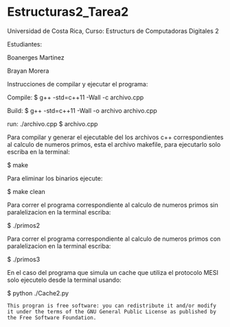 # Estructuras2_Tarea2
Universidad de Costa Rica, Curso: Estructurs de Computadoras Digitales 2


Estudiantes:

Boanerges Martinez

Brayan Morera


Instrucciones de compilar y ejecutar el programa:

Compile: $ g++ -std=c++11 -Wall -c archivo.cpp

Build: $ g++ -std=c++11 -Wall -o archivo archivo.cpp

run: ./archivo.cpp
$ archivo.cpp

Para compilar y generar el ejecutable del los archivos c++ correspondientes al calculo de numeros primos, esta el archivo makefile, para ejecutarlo solo escriba en la terminal:

$ make


Para eliminar los binarios ejecute:

$ make clean


Para correr el programa correspondiente al calculo de numeros primos sin paralelizacion en la terminal escriba:

$ ./primos2


Para correr el programa correspondiente al calculo de numeros primos con paralelizacion en la terminal escriba:

$ ./primos3


En el caso del programa que simula un cache que utiliza el protocolo MESI solo ejecutelo desde la terminal usando:

$ python ./Cache2.py




    This progran is free software: you can redistribute it and/or modify
    it under the terms of the GNU General Public License as published by
    the Free Software Foundation.
